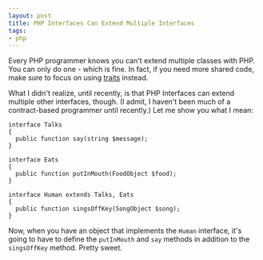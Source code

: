 ```yaml
---
layout: post
title: PHP Interfaces Can Extend Multiple Interfaces
tags:
- php
---
```

Every PHP programmer knows you can't extend multiple classes with PHP.  You can only do one - which is fine.  In fact, if you need more shared code, make sure to focus on using [traits](http://php.net/manual/en/language.oop5.traits.php) instead.

What I didn't realize, until recently, is that PHP Interfaces can extend multiple other interfaces, though.  (I admit, I haven't been much of a contract-based programmer until recently.)  Let me show you what I mean:

```php?start_inline=1
interface Talks
{
  public function say(string $message);
}

interface Eats
{
  public function putInMouth(FoodObject $food);
}

interface Human extends Talks, Eats
{
  public function singsOffKey(SongObject $song);
}
```

Now, when you have an object that implements the `Human` interface, it's going to have to define the `putInMouth` and `say` methods in addition to the `singsOffKey` method.  Pretty sweet.
